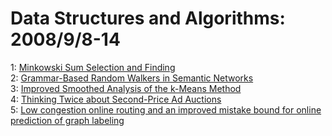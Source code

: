 # Data Structures and Algorithms: 2008/9/8-14  
1: [Minkowski Sum Selection and Finding](https://doi.org/10.48550/arXiv.0809.1171)  
2: [Grammar-Based Random Walkers in Semantic Networks](https://doi.org/10.48550/arXiv.0803.4355)  
3: [Improved Smoothed Analysis of the k-Means Method](https://doi.org/10.48550/arXiv.0809.1715)  
4: [Thinking Twice about Second-Price Ad Auctions](https://doi.org/10.48550/arXiv.0809.1895)  
5: [Low congestion online routing and an improved mistake bound for online  prediction of graph labeling](https://doi.org/10.48550/arXiv.0809.2075)  